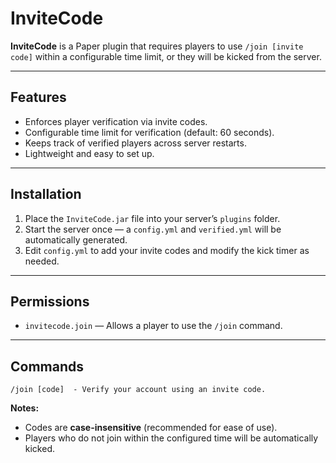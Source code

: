 # InviteCode

**InviteCode** is a Paper plugin that requires players to use `/join [invite code]` within a configurable time limit, or they will be kicked from the server.

---

## **Features**

* Enforces player verification via invite codes.
* Configurable time limit for verification (default: 60 seconds).
* Keeps track of verified players across server restarts.
* Lightweight and easy to set up.

---

## **Installation**

1. Place the `InviteCode.jar` file into your server’s `plugins` folder.
2. Start the server once — a `config.yml` and `verified.yml` will be automatically generated.
3. Edit `config.yml` to add your invite codes and modify the kick timer as needed.

---

## **Permissions**

* `invitecode.join` — Allows a player to use the `/join` command.

---

## **Commands**

```text
/join [code]  - Verify your account using an invite code.
```

**Notes:**

* Codes are **case-insensitive** (recommended for ease of use).
* Players who do not join within the configured time will be automatically kicked.

